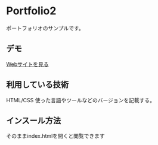  Portfolio2
====

ポートフォリオのサンプルです。

## デモ
[Webサイトを見る](https://jp-portfolio2-techis.herokuapp.com/)

## 利用している技術
HTML/CSS
使った言語やツールなどのバージョンを記載する。

## インスール方法
そのままindex.htmlを開くと閲覧できます
